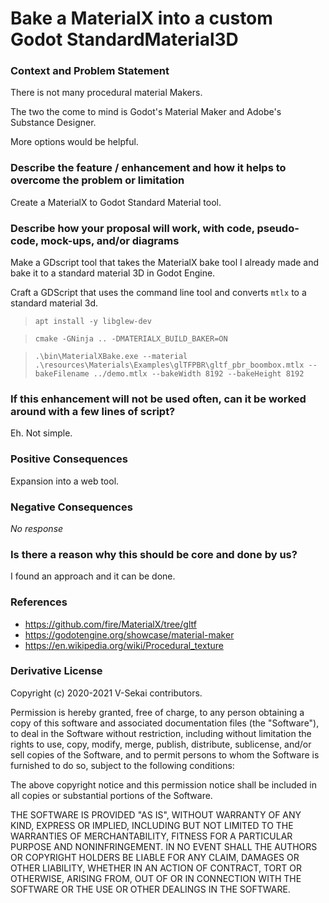 # Bake a MaterialX into a custom Godot StandardMaterial3D

### Context and Problem Statement

There is not many procedural material Makers.

The two the come to mind is Godot's Material Maker and Adobe's Substance Designer.

More options would be helpful.

### Describe the feature / enhancement and how it helps to overcome the problem or limitation

Create a MaterialX to Godot Standard Material tool.

### Describe how your proposal will work, with code, pseudo-code, mock-ups, and/or diagrams

Make a GDscript tool that takes the MaterialX bake tool I already made and bake it to a standard material 3D in Godot Engine.

Craft a GDScript that uses the command line tool and converts `mtlx` to a standard material 3d.

> `apt install -y libglew-dev`

> `cmake -GNinja .. -DMATERIALX_BUILD_BAKER=ON`

> `.\bin\MaterialXBake.exe --material .\resources\Materials\Examples\glTFPBR\gltf_pbr_boombox.mtlx --bakeFilename ../demo.mtlx --bakeWidth 8192 --bakeHeight 8192`

### If this enhancement will not be used often, can it be worked around with a few lines of script?

Eh. Not simple.

### Positive Consequences
Expansion into a web tool.

### Negative Consequences

_No response_

### Is there a reason why this should be core and done by us?

I found an approach and it can be done.

### References

* https://github.com/fire/MaterialX/tree/gltf
* https://godotengine.org/showcase/material-maker
* https://en.wikipedia.org/wiki/Procedural_texture

### Derivative License

Copyright (c) 2020-2021 V-Sekai contributors.

Permission is hereby granted, free of charge, to any person obtaining a copy
of this software and associated documentation files (the "Software"), to deal
in the Software without restriction, including without limitation the rights
to use, copy, modify, merge, publish, distribute, sublicense, and/or sell
copies of the Software, and to permit persons to whom the Software is
furnished to do so, subject to the following conditions:

The above copyright notice and this permission notice shall be included in all
copies or substantial portions of the Software.

THE SOFTWARE IS PROVIDED "AS IS", WITHOUT WARRANTY OF ANY KIND, EXPRESS OR
IMPLIED, INCLUDING BUT NOT LIMITED TO THE WARRANTIES OF MERCHANTABILITY,
FITNESS FOR A PARTICULAR PURPOSE AND NONINFRINGEMENT. IN NO EVENT SHALL THE
AUTHORS OR COPYRIGHT HOLDERS BE LIABLE FOR ANY CLAIM, DAMAGES OR OTHER
LIABILITY, WHETHER IN AN ACTION OF CONTRACT, TORT OR OTHERWISE, ARISING FROM,
OUT OF OR IN CONNECTION WITH THE SOFTWARE OR THE USE OR OTHER DEALINGS IN THE
SOFTWARE.
